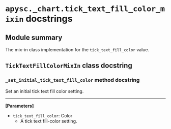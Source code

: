 # `apysc._chart.tick_text_fill_color_mixin` docstrings

## Module summary

The mix-in class implementation for the `tick_text_fill_color` value.

## `TickTextFillColorMixIn` class docstring

### `_set_initial_tick_text_fill_color` method docstring

Set an initial tick text fill color setting.<hr>

**[Parameters]**

- `tick_text_fill_color`: Color
  - A tick text fill-color setting.
